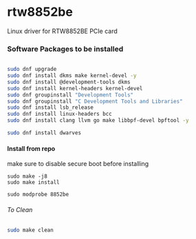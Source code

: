 # rtw8852be
Linux driver for RTW8852BE PCIe card


### Software Packages to be installed

```bash

sudo dnf upgrade
sudo dnf install dkms make kernel-devel -y
sudo dnf install @development-tools dkms
sudo dnf install kernel-headers kernel-devel
sudo dnf groupinstall "Development Tools"
sudo dnf groupinstall "C Development Tools and Libraries"
sudo dnf install lsb_release
sudo dnf install linux-headers bcc
sudo dnf install clang llvm go make libbpf-devel bpftool -y

sudo dnf install dwarves
```

#### Install from repo
make sure to disable secure boot before installing

```
sudo make -j8
sudo make install

sudo modprobe 8852be
```

###### To Clean
```bash
sudo make clean
```